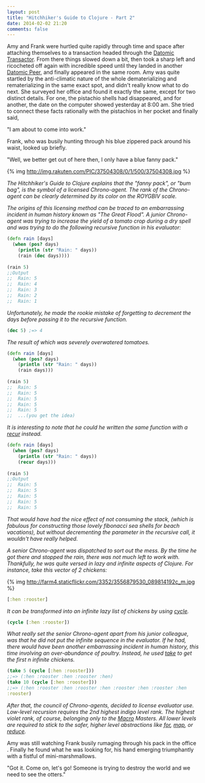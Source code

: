 ```yaml
---
layout: post
title: "Hitchhiker's Guide to Clojure - Part 2"
date: 2014-02-02 21:20
comments: false
---
```


Amy and Frank were hurtled quite rapidly through time and space after
attaching themselves to a transaction headed through the
[Datomic Transactor](http://docs.datomic.com/transactions.html). From
there things slowed down a bit, then took a sharp left and
ricocheted off again with incredible speed until they landed in another
[Datomic Peer](http://docs.datomic.com/architecture.html), and finally
appeared in the same room.  Amy was quite startled by the
anti-climatic nature of the whole dematerializing and rematerializing
in the same exact spot, and didn't really know what to do next.  She
surveyed her office and found it exactly the same,
except for two distinct details.  For one, the pistachio shells had
disappeared, and for another, the date on the computer showed
yesterday at 8:00 am.  She tried to connect these facts rationally
with the pistachios in her pocket and finally said,

"I am about to come into work."

Frank, who was busily hunting through his blue zippered pack around
his waist, looked up briefly.

"Well, we better get out of here then, I only have a blue fanny pack."

{% img http://img.rakuten.com/PIC/37504308/0/1/500/37504308.jpg %}

_The Hitchhiker's Guide to Clojure explains that the "fanny pack", or
"bum bag", is the symbol of a licensed Chrono-agent.  The rank of the
Chrono-agent can be clearly determined by its color on the ROYGBIV
scale._

_The origins of this licensing method can be traced to an embarrassing
incident in human history known as "The Great Flood". A junior
Chrono-agent was trying to increase the yield of a tomato crop during
a dry spell and was trying to do the following recursive function in his evaluator:_

```clojure
(defn rain [days]
  (when (pos? days)
    (println (str "Rain: " days))
    (rain (dec days))))
    
(rain 5)
;;Output
;;  Rain: 5
;;  Rain: 4
;;  Rain: 3
;;  Rain: 2
;;  Rain: 1
```

_Unfortunately, he made the rookie mistake of forgetting to decrement
the days before passing it to the recursive function._

```clojure
(dec 5) ;=> 4
```

_The result of which was severely overwatered tomatoes._
```clojure
(defn rain [days]
  (when (pos? days)
    (println (str "Rain: " days))
    (rain days)))
 
(rain 5)
;;  Rain: 5
;;  Rain: 5
;;  Rain: 5
;;  Rain: 5
;;  Rain: 5
;;  ...(you get the idea)
```

_It is interesting to note that he could he written the same function with a
[recur](http://clojuredocs.org/clojure_core/clojure.core/recur) instead._

```clojure
(defn rain [days]
  (when (pos? days)
    (println (str "Rain: " days))
    (recur days)))
   
(rain 5)
;;Output
;;  Rain: 5
;;  Rain: 5
;;  Rain: 5
;;  Rain: 5
;;  Rain: 5
```

_That would have had the nice effect of not consuming the stack, (which
is fabulous for constructing those lovely fibonacci sea shells for beach
vacations), but without decrementing the parameter in the recursive
call, it wouldn't have really helped._

_A senior Chrono-agent was dispatched to sort out the mess.  By the
time he got there and stopped the rain, there was not much left to
work with. Thankfully, he was quite versed in lazy and infinite
aspects of Clojure. For instance, take this vector of 2 chickens:_

{% img http://farm4.staticflickr.com/3352/3556879530_089814192c_m.jpg %}

```clojure
[:hen :rooster]
```

_It can be transformed into an infinite lazy list of chickens by using
[cycle](http://clojuredocs.org/clojure_core/clojure.core/cycle)._

```clojure
(cycle [:hen :rooster])
```

_What really set the senior Chrono-agent apart from his junior
colleague, was that he did not put the infinite sequence in the
evaluator. If he had, there would have been another embarrassing
incident in human history, this time involving an over-abundance of poultry. Instead, he used
[take](http://clojuredocs.org/clojure_contrib/clojure.contrib.str-utils2/take)
to get the first n infinite chickens._

```clojure
(take 5 (cycle [:hen :rooster]))
;;=> (:hen :rooster :hen :rooster :hen)
(take 10 (cycle [:hen :rooster]))
;;=> (:hen :rooster :hen :rooster :hen :rooster :hen :rooster :hen
:rooster)
```

_After that, the council of Chrono-agents, decided to license evaluator
use. Low-level recursion requires the 2nd highest indigo level rank.
The highest violet rank, of course, belonging only to the
[Macro](http://clojure.org/macros) Masters. All lower levels are
required to stick to the safer, higher level abstractions like
[for](http://clojuredocs.org/clojure_core/clojure.core/for),
[map](http://clojuredocs.org/clojure_core/clojure.core/map), or
[reduce](http://clojuredocs.org/clojure_core/clojure.core/reduce)._

Amy was still watching Frank busily rumaging through his pack in the
office . Finally
he found what he
was looking for, his hand emerging triumphantly with a fistful of
mini-marshmallows.


"Got it. Come on, let's go! Someone is trying to destroy the world and
we need to see the otters."



